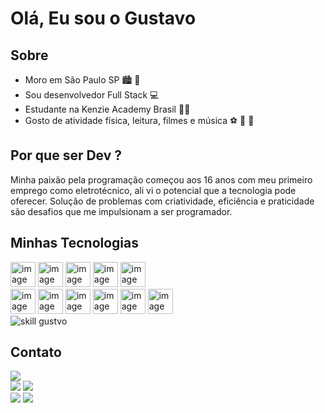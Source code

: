# Olá, Eu sou o Gustavo

## Sobre
- Moro em São Paulo SP :cityscape: :slightly_smiling_face:
- Sou desenvolvedor Full Stack :computer:
- Estudante na Kenzie Academy Brasil :man_student:
- Gosto de atividade física, leitura, filmes e música :soccer: :book: :musical_score: 

## Por que ser Dev ?

Minha paixão pela programação começou aos 16 anos com meu primeiro emprego como eletrotécnico, ali vi o potencial que a tecnologia pode oferecer. Solução de problemas com criatividade, eficiência e praticidade são desafios que me impulsionam a ser programador.

## Minhas Tecnologias
<div>
<div style="{margin:0}">
  
  <img src="https://cdn.jsdelivr.net/gh/devicons/devicon/icons/python/python-original.svg" width="40" height="40" alt="image tech">
  <img src="https://cdn.jsdelivr.net/gh/devicons/devicon/icons/javascript/javascript-original.svg" width="40" height="40" alt="image tech">
  <img src="https://cdn.jsdelivr.net/gh/devicons/devicon/icons/typescript/typescript-original.svg" width="40" height="40" alt="image tech">
  <img src="https://cdn.jsdelivr.net/gh/devicons/devicon/icons/html5/html5-original.svg" width="40" height="40" alt="image tech">
  <img src="https://cdn.jsdelivr.net/gh/devicons/devicon/icons/css3/css3-original.svg" width="40" height="40" alt="image tech">
  
 
  <br>
  <img src="https://cdn.jsdelivr.net/gh/devicons/devicon/icons/django/django-original.svg" width="40" height="40" alt="image tech">
  <img src="https://cdn.jsdelivr.net/gh/devicons/devicon/icons/flask/flask-original.svg" width="40" height="40" alt="image tech">
  <img src="https://cdn.jsdelivr.net/gh/devicons/devicon/icons/nodejs/nodejs-original.svg" width="40" height="40" alt="image tech">
  <img src="https://cdn.jsdelivr.net/gh/devicons/devicon/icons/react/react-original.svg" width="40" height="40" alt="image tech">
  <img src="https://cdn.jsdelivr.net/gh/devicons/devicon/icons/docker/docker-plain-wordmark.svg" width="40" height="40" alt="image tech">
  <img src="https://cdn.jsdelivr.net/gh/devicons/devicon/icons/postgresql/postgresql-plain-wordmark.svg" width="40" height="40" alt="image tech">
</div>

 
  <div>
    <img  src = "https://github-readme-stats.vercel.app/api/top-langs?username=gustavom96&show_icons=true&locale=pt-br&layout=compact" alt = "skill gustvo" />
  </div>  
      
    
</div>
  

  
## Contato
<div>
  <a href="mailto:gustavo.hmessias96@gmail.com"><img src="https://img.shields.io/badge/gustavo.hmessias96@gmail.com-D14836?style=for-the-badge&logo=gmail&logoColor=white"></a>
  <br>
  <a href="https://gitlab.com/gustavo.hmessias96" target="_blank"><img src="https://img.shields.io/badge/Portfolio-000000?style=for-the-badge&logo=vercel&logoColor=white" target="_blank"></a> 
<a href="https://drive.google.com/file/d/1RE5qfxSrBpv7IdrY5PGb3rCWREEV1FIv/view?usp=sharing"><img src="https://img.shields.io/badge/curriculo-002333?style=for-the-badge&logo=gitbook&logoColor=white"></a>
  <br>
  <a href="https://www.linkedin.com/in/gustavo-messias" target="_blank"><img src="https://img.shields.io/badge/-LinkedIn-%230077B5?style=for-the-badge&logo=linkedin&logoColor=white" target="_blank"></a> 
  <a href="https://gitlab.com/gustavo.hmessias96" target="_blank"><img src="https://img.shields.io/badge/GitLab-330F63?style=for-the-badge&logo=gitlab&logoColor=white" target="_blank"></a>
</div>
 
    
